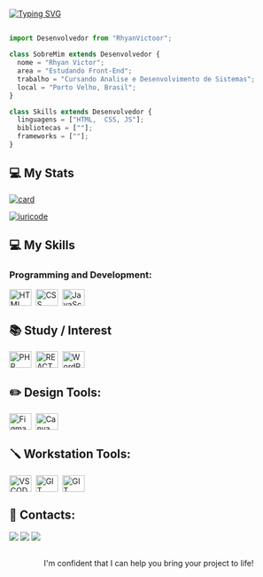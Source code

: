 [![Typing SVG](https://readme-typing-svg.herokuapp.com?color=007FFF&size=35&center=true&vCenter=true&width=1000&lines=Welcome+to+my+GitHub+profile!;My+name+is+Rhyan+Victor+;I'm+Front-end+Developer+Student)](https://git.io/typing-svg)

##

```js
import Desenvolvedor from "RhyanVictoor";

class SobreMim extends Desenvolvedor {
  nome = "Rhyan Victor";
  area = "Estudando Front-End";
  trabalho = "Cursando Analise e Desenvolvimento de Sistemas";
  local = "Porto Velho, Brasil";
}

class Skills extends Desenvolvedor {
  linguagens = ["HTML,  CSS, JS"];
  bibliotecas = [""];
  frameworks = [""];
}
```

## 💻 My Stats

[![card](https://github-readme-stats.vercel.app/api?username=RhyanVictoor&show_icons=true&theme=transparent&locale=pt-br)](https://github.com/anuraghazra/github-readme-stats)

[![iuricode](https://github-readme-stats.vercel.app/api/top-langs/?username=RhyanVictoor&layout=compact&theme=transparent&locale=pt-br)](https://github.com/anuraghazra/github-readme-stats)

<div style="display: inline_block"> 
  
## 💻 My Skills

### Programming and Development:

<img align="center" alt="HTML" height="30" width="40" src="https://cdn.jsdelivr.net/gh/devicons/devicon@latest/icons/html5/html5-original.svg">&nbsp; 
<img align="center" alt="CSS" height="30" width="40" src="https://cdn.jsdelivr.net/gh/devicons/devicon@latest/icons/css3/css3-original.svg">&nbsp;
<img align="center" alt="JavaScript" height="30" width="40" src="https://cdn.jsdelivr.net/gh/devicons/devicon@latest/icons/javascript/javascript-original.svg">&nbsp;

## 📚 Study / Interest

<img align="center" alt="PHP" height="30" width="40" src="https://cdn.jsdelivr.net/gh/devicons/devicon@latest/icons/php/php-original.svg">&nbsp;
<img align="center" alt="REACT" height="30" width="40" src="https://cdn.jsdelivr.net/gh/devicons/devicon@latest/icons/react/react-original.svg">&nbsp;
<img align="center" alt="WordPress" height="30" width="40" src="https://cdn.jsdelivr.net/gh/devicons/devicon@latest/icons/wordpress/wordpress-original.svg">&nbsp;

## ✏️ Design Tools:

<img align="center" alt="Figma" height="30" width="40" src="https://cdn.jsdelivr.net/gh/devicons/devicon@latest/icons/figma/figma-original.svg">&nbsp;
<img align="center" alt="Canva" height="30" width="40" src="https://cdn.jsdelivr.net/gh/devicons/devicon@latest/icons/canva/canva-original.svg">&nbsp;

## 🪛 Workstation Tools:

<img align="center" alt="VS CODE" height="30" width="40" src="https://cdn.jsdelivr.net/gh/devicons/devicon@latest/icons/vscode/vscode-original.svg">&nbsp;
<img align="center" alt="GIT HUB" height="30" width="40" src="https://cdn.jsdelivr.net/gh/devicons/devicon@latest/icons/github/github-original.svg">&nbsp;
<img align="center" alt="GIT" height="30" width="40" src="https://cdn.jsdelivr.net/gh/devicons/devicon@latest/icons/git/git-original.svg">&nbsp;

</div>

## 📱 Contacts:

<div> 
  <a href="https://instagram.com/rhyan_victo" target="_blank"><img src="https://img.shields.io/badge/-Instagram-%23E4405F?style=for-the-badge&logo=instagram&logoColor=white" target="_blank"></a>
  <a href = "mailto:rhyanv.lemosbarroso@gmail.com"><img src="https://img.shields.io/badge/-Gmail-%23333?style=for-the-badge&logo=gmail&logoColor=white" target="_blank"></a>
  <a href="https://www.linkedin.com/in/rhyanvictor/" target="_blank"><img src="https://img.shields.io/badge/-LinkedIn-%230077B5?style=for-the-badge&logo=linkedin&logoColor=white" target="_blank"></a> 
</div>

##

<p align="center">I'm confident that I can help you bring your project to life!</p>
